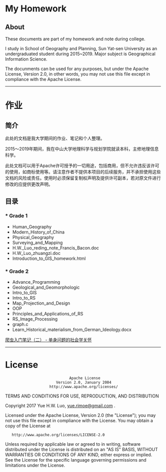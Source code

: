# My Homework

## About

These documents are part of my homework and note during college.

I study in School of Geography and Planning, Sun Yat-sen University as an undergraduated student during 2015~2019. Major subject is Geographical Information Science. 

The docunments can be used for any purposes, but under the Apache License, Version 2.0, in other words, you may not use this file except in compliance with the Apache License.

---

# 作业

## 简介

此处的文档是我大学期间的作业、笔记和个人整理。

2015～2019年期间，我在中山大学地理科学与规划学院就读本科，主修地理信息科学。

此处文档可以用于Apache许可授予的一切用途，包括商用，但不允许违反该许可的使用，如商标使用等。请注意作者不提供本项目的后续服务，并不承担使用这些文档的风险或责任。使用时必须保留复制权声明及提供许可副本，若对原文件进行修改的应提供更改声明。

## 目录

### * Grade 1

* Human_Geography
* Modern_History_of_China
* Physical_Geography
* Surveying_and_Mapping
* H.W._Luo_reding_note_Francis_Bacon.doc
* H.W_Luo_zhuangzi.doc
* Introduction_to_GIS_homework.html

### * Grade 2

* Advance_Programming
* Geological_and_Geomorphologic
* Intro_to_GIS
* Intro_to_RS
* Map_Projection_and_Design
* OOP
* Principles_and_Applications_of_RS
* RS_Image_Processing
* graph.c
* Learn_Historical_materialism_from_German_Ideology.docx

[爬虫入门笔记（二） - 单身问题的社会学关怀](http://blog.rimoe.ml/2017/09/04/post01/)

---

# License

                                 Apache License
                           Version 2.0, January 2004
                        http://www.apache.org/licenses/

   TERMS AND CONDITIONS FOR USE, REPRODUCTION, AND DISTRIBUTION

   Copyright 2017 Yue H.W. Luo, yue.rimoe@gmail.com .

   Licensed under the Apache License, Version 2.0 (the "License");
   you may not use this file except in compliance with the License.
   You may obtain a copy of the License at

       http://www.apache.org/licenses/LICENSE-2.0

   Unless required by applicable law or agreed to in writing, software
   distributed under the License is distributed on an "AS IS" BASIS,
   WITHOUT WARRANTIES OR CONDITIONS OF ANY KIND, either express or implied.
   See the License for the specific language governing permissions and
   limitations under the License.
